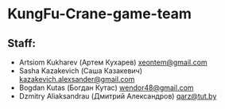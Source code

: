 # KungFu-Crane-game-team

## Staff: ##
* Artsiom Kukharev (Артем Кухарев) xeontem@gmail.com
* Sasha Kazakevich (Саша Казакевич) kazakevich.alexsander@gmail.com
* Bogdan Kutas (Богдан Кутас) wendor48@gmail.com
* Dzmitry Aliaksandrau (Дмитрий Александров) qarz@tut.by
